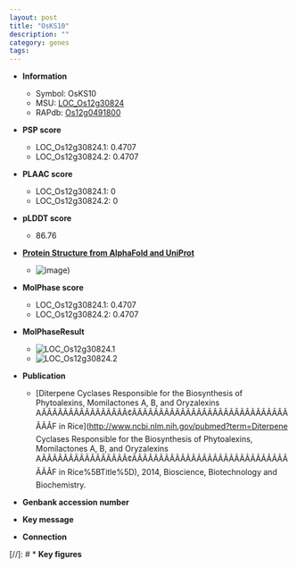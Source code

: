 ```yaml
---
layout: post
title: "OsKS10"
description: ""
category: genes
tags: 
---
```


* **Information**  
    + Symbol: OsKS10  
    + MSU: [LOC_Os12g30824](http://rice.plantbiology.msu.edu/cgi-bin/ORF_infopage.cgi?orf=LOC_Os12g30824)  
    + RAPdb: [Os12g0491800](http://rapdb.dna.affrc.go.jp/viewer/gbrowse_details/irgsp1?name=Os12g0491800)  

* **PSP score**  
    + LOC_Os12g30824.1: 0.4707 
    + LOC_Os12g30824.2: 0.4707 

* **PLAAC score**  
    + LOC_Os12g30824.1: 0 
    + LOC_Os12g30824.2: 0 

* **pLDDT score**
    + 86.76

* **[Protein Structure from AlphaFold and UniProt](https://www.uniprot.org/uniprotkb/Q2QQJ5/entry#structure)**
    + ![image](https://ricepsp.github.io/images/Q2/AF-Q2QQJ5-F1.png))

* **MolPhase score**
    + LOC_Os12g30824.1: 0.4707
    + LOC_Os12g30824.2: 0.4707

* **MolPhaseResult**
    + ![LOC_Os12g30824.1](https://ricepsp.github.io/pictures/LOC_Os12g/LOC_Os12g30824.1.png)
    + ![LOC_Os12g30824.2](https://ricepsp.github.io/pictures/LOC_Os12g/LOC_Os12g30824.2.png)

* **Publication**  
    + [Diterpene Cyclases Responsible for the Biosynthesis of Phytoalexins, Momilactones A, B, and Oryzalexins AÃÂÃÂÃÂÃÂÃÂÃÂÃÂÃÂ¢ÃÂÃÂÃÂÃÂÃÂÃÂÃÂÃÂÃÂÃÂÃÂÃÂÃÂÃÂÃÂÃÂF in Rice](http://www.ncbi.nlm.nih.gov/pubmed?term=Diterpene Cyclases Responsible for the Biosynthesis of Phytoalexins, Momilactones A, B, and Oryzalexins AÃÂÃÂÃÂÃÂÃÂÃÂÃÂÃÂ¢ÃÂÃÂÃÂÃÂÃÂÃÂÃÂÃÂÃÂÃÂÃÂÃÂÃÂÃÂÃÂÃÂF in Rice%5BTitle%5D), 2014, Bioscience, Biotechnology and Biochemistry.

* **Genbank accession number**  

* **Key message**  

* **Connection**  

[//]: # * **Key figures**  


